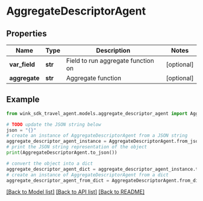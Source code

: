 # AggregateDescriptorAgent


## Properties

Name | Type | Description | Notes
------------ | ------------- | ------------- | -------------
**var_field** | **str** | Field to run aggregate function on | [optional] 
**aggregate** | **str** | Aggregate function | [optional] 

## Example

```python
from wink_sdk_travel_agent.models.aggregate_descriptor_agent import AggregateDescriptorAgent

# TODO update the JSON string below
json = "{}"
# create an instance of AggregateDescriptorAgent from a JSON string
aggregate_descriptor_agent_instance = AggregateDescriptorAgent.from_json(json)
# print the JSON string representation of the object
print(AggregateDescriptorAgent.to_json())

# convert the object into a dict
aggregate_descriptor_agent_dict = aggregate_descriptor_agent_instance.to_dict()
# create an instance of AggregateDescriptorAgent from a dict
aggregate_descriptor_agent_from_dict = AggregateDescriptorAgent.from_dict(aggregate_descriptor_agent_dict)
```
[[Back to Model list]](../README.md#documentation-for-models) [[Back to API list]](../README.md#documentation-for-api-endpoints) [[Back to README]](../README.md)


